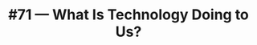 ---
categories: ['podcasts', 'design', 'psychology', 'tech', 'all_articles']
provider_display: "pca.st"
provider_name: "Waking Up with Sam Harris"
favicon_url: "http://pca.st/assets/favicon-196-764eabc609dde7fb5e746b11ba934c5e3f21115e2fad01477f038b21d66b023b.png"
title: "#71 — What Is Technology Doing to Us?"
published: "2017-04-16"
source: http://pca.st/71ZU
raw_source: http://traffic.libsyn.com/wakingup/Waking_Up_71_Tristan_Harris.mp3?dest-id=480596
thumbnail: http://static.pocketcasts.com/discover/images/400/8d728390-249c-0131-73be-723c91aeae46.jpg
---